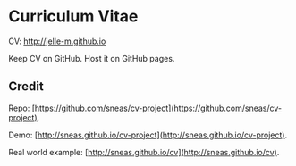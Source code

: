 # Curriculum Vitae

CV: http://jelle-m.github.io

Keep CV on GitHub. Host it on GitHub pages.

## Credit
Repo: [https://github.com/sneas/cv-project](https://github.com/sneas/cv-project).

Demo: [http://sneas.github.io/cv-project](http://sneas.github.io/cv-project).

Real world example: [http://sneas.github.io/cv](http://sneas.github.io/cv).
